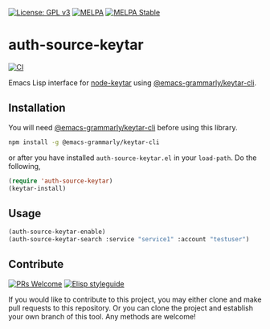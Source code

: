 [![License: GPL v3](https://img.shields.io/badge/License-GPL%20v3-blue.svg)](https://www.gnu.org/licenses/gpl-3.0)
[![MELPA](https://melpa.org/packages/auth-source-keytar-badge.svg)](https://melpa.org/#/auth-source-keytar)
[![MELPA Stable](https://stable.melpa.org/packages/auth-source-keytar-badge.svg)](https://stable.melpa.org/#/auth-source-keytar)

# auth-source-keytar

[![CI](https://github.com/emacs-grammarly/auth-source-keytar/actions/workflows/test.yml/badge.svg)](https://github.com/emacs-grammarly/auth-source-keytar/actions/workflows/test.yml)

Emacs Lisp interface for [node-keytar](https://www.npmjs.com/package/keytar)
using [@emacs-grammarly/keytar-cli](https://github.com/emacs-grammarly/keytar-cli).

## Installation

You will need [@emacs-grammarly/keytar-cli](https://github.com/emacs-grammarly/keytar-cli)
before using this library.

```bash
npm install -g @emacs-grammarly/keytar-cli
```

or after you have installed `auth-source-keytar.el` in your `load-path`. Do the following,

```el
(require 'auth-source-keytar)
(keytar-install)
```

## Usage

```el
(auth-source-keytar-enable)
(auth-source-keytar-search :service "service1" :account "testuser")
```

## Contribute

[![PRs Welcome](https://img.shields.io/badge/PRs-welcome-brightgreen.svg)](http://makeapullrequest.com)
[![Elisp styleguide](https://img.shields.io/badge/elisp-style%20guide-purple)](https://github.com/bbatsov/emacs-lisp-style-guide)

If you would like to contribute to this project, you may either
clone and make pull requests to this repository. Or you can
clone the project and establish your own branch of this tool.
Any methods are welcome!
